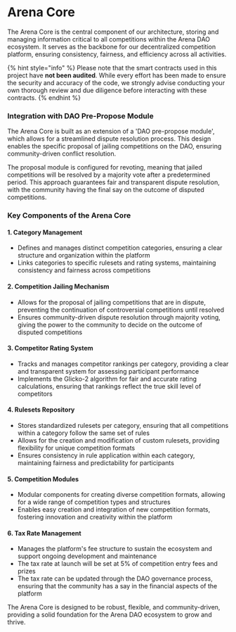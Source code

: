 # Arena Core

The Arena Core is the central component of our architecture, storing and managing information critical to all competitions within the Arena DAO ecosystem. It serves as the backbone for our decentralized competition platform, ensuring consistency, fairness, and efficiency across all activities.

{% hint style="info" %}
Please note that the smart contracts used in this project have **not been audited**. While every effort has been made to ensure the security and accuracy of the code, we strongly advise conducting your own thorough review and due diligence before interacting with these contracts.
{% endhint %}

### Integration with DAO Pre-Propose Module

The Arena Core is built as an extension of a 'DAO pre-propose module', which allows for a streamlined dispute resolution process. This design enables the specific proposal of jailing competitions on the DAO, ensuring community-driven conflict resolution.

The proposal module is configured for revoting, meaning that jailed competitions will be resolved by a majority vote after a predetermined period. This approach guarantees fair and transparent dispute resolution, with the community having the final say on the outcome of disputed competitions.

### Key Components of the Arena Core

#### 1. Category Management

* Defines and manages distinct competition categories, ensuring a clear structure and organization within the platform
* Links categories to specific rulesets and rating systems, maintaining consistency and fairness across competitions

#### 2. Competition Jailing Mechanism

* Allows for the proposal of jailing competitions that are in dispute, preventing the continuation of controversial competitions until resolved
* Ensures community-driven dispute resolution through majority voting, giving the power to the community to decide on the outcome of disputed competitions

#### 3. Competitor Rating System

* Tracks and manages competitor rankings per category, providing a clear and transparent system for assessing participant performance
* Implements the Glicko-2 algorithm for fair and accurate rating calculations, ensuring that rankings reflect the true skill level of competitors

#### 4. Rulesets Repository

* Stores standardized rulesets per category, ensuring that all competitions within a category follow the same set of rules
* Allows for the creation and modification of custom rulesets, providing flexibility for unique competition formats
* Ensures consistency in rule application within each category, maintaining fairness and predictability for participants

#### 5. Competition Modules

* Modular components for creating diverse competition formats, allowing for a wide range of competition types and structures
* Enables easy creation and integration of new competition formats, fostering innovation and creativity within the platform

#### 6. Tax Rate Management

* Manages the platform's fee structure to sustain the ecosystem and support ongoing development and maintenance
* The tax rate at launch will be set at 5% of competition entry fees and prizes
* The tax rate can be updated through the DAO governance process, ensuring that the community has a say in the financial aspects of the platform

The Arena Core is designed to be robust, flexible, and community-driven, providing a solid foundation for the Arena DAO ecosystem to grow and thrive.
